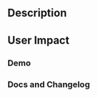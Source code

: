 ## Description
<!-- A summary of the change, the reason for its implementation, and relevent links. 
Include technical details required to understand the change. -->

## User Impact
<!-- Describe the impact of this change on the end-users. -->

### Demo
<!-- If relevent, include screenshots or a loom video to demonstrate the new behavior
**Include step-by-step instructions to enable functionality of the change-->

### Docs and Changelog
<!--Link to documentation that has been updated.-->
